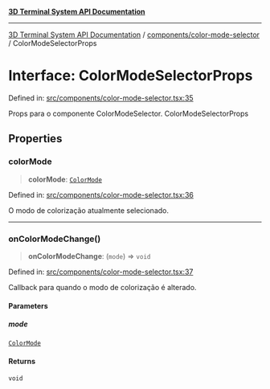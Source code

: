 [**3D Terminal System API Documentation**](../../../README.md)

***

[3D Terminal System API Documentation](../../../README.md) / [components/color-mode-selector](../README.md) / ColorModeSelectorProps

# Interface: ColorModeSelectorProps

Defined in: [src/components/color-mode-selector.tsx:35](https://github.com/Dicommunitas/ThreeJS_Terminal_3D/blob/bf102b883b1f46260971486ec9fa4290f009e866/src/components/color-mode-selector.tsx#L35)

Props para o componente ColorModeSelector.
 ColorModeSelectorProps

## Properties

### colorMode

> **colorMode**: [`ColorMode`](../../../lib/types/type-aliases/ColorMode.md)

Defined in: [src/components/color-mode-selector.tsx:36](https://github.com/Dicommunitas/ThreeJS_Terminal_3D/blob/bf102b883b1f46260971486ec9fa4290f009e866/src/components/color-mode-selector.tsx#L36)

O modo de colorização atualmente selecionado.

***

### onColorModeChange()

> **onColorModeChange**: (`mode`) => `void`

Defined in: [src/components/color-mode-selector.tsx:37](https://github.com/Dicommunitas/ThreeJS_Terminal_3D/blob/bf102b883b1f46260971486ec9fa4290f009e866/src/components/color-mode-selector.tsx#L37)

Callback para quando o modo de colorização é alterado.

#### Parameters

##### mode

[`ColorMode`](../../../lib/types/type-aliases/ColorMode.md)

#### Returns

`void`
